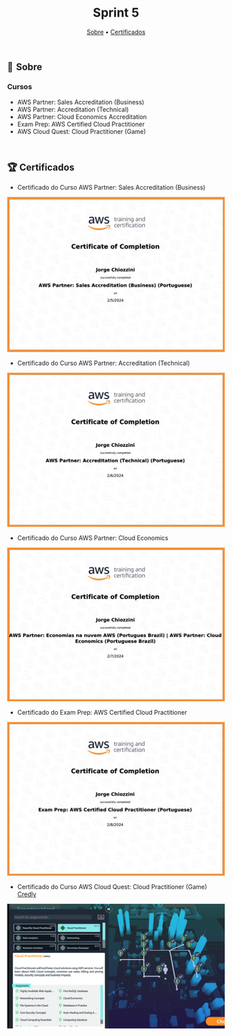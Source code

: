 <h1 align="center"> Sprint 5</h1>

<p align="center">
 <a href="#sobre">Sobre</a> •
<a href="#Certificados">Certificados</a> 
</p>

<br> 

<a id="sobre"></a>
## 📎  Sobre

### Cursos

- AWS Partner: Sales Accreditation (Business)
- AWS Partner: Accreditation (Technical)
- AWS Partner: Cloud Economics Accreditation
- Exam Prep: AWS Certified Cloud Practitioner
- AWS Cloud Quest: Cloud Practitioner (Game)

<br>


<a id="Certificados"></a>
## 🏆 Certificados

- Certificado do Curso AWS Partner: Sales Accreditation (Business)
<img src="certificados/AWS%20Sales%20accreditation.png" alt="Texto Alternativo" width="600">

- Certificado do Curso AWS Partner: Accreditation (Technical)
<img src="certificados/AWS Accreditation.png" alt="Texto Alternativo" width="600">

- Certificado do Curso AWS Partner: Cloud Economics
<img src="certificados/AWS Cloud Economics.png" alt="Texto Alternativo" width="600">

- Certificado do Exam Prep: AWS Certified Cloud Practitioner
<img src="certificados/AWS Certified Cloud Practitioner.png" alt="Texto Alternativo" width="600">

- Certificado do Curso AWS Cloud Quest: Cloud Practitioner (Game)  
[Credly](https://www.credly.com/badges/d0f6e48d-c5a4-4060-96b1-0681b7b45e79/public_url)
<img src="certificados/AWS Quest.png" alt="Texto Alternativo" width="600">


